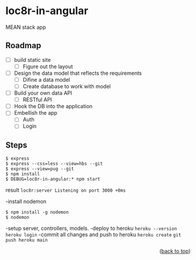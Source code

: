 # loc8r-in-angular

MEAN stack app

## Roadmap

- [ ] build static site
  - [ ] Figure out the layout
- [ ] Design the data model that reflects the requirements
  - [ ] Difine a data model
  - [ ] Create database to work with model
- [ ] Build your own data API
  - [ ] RESTful API
- [ ] Hook the DB into the application
- [ ] Embellish the app
  - [ ] Auth
  - [ ] Login

## Steps

```
$ express
$ express --css=less --view=hbs --git
$ express --view=pug --git
$ npm install
$ DEBUG=loc8r-in-angular:* npm start
```

result `loc8r:server Listening on port 3000 +0ms`

-install nodemon

```
$ npm install -g nodemon
$ nodemon
```

-setup server, controllers, models.
-deploy to heroku
`heroku --version `
`heroku login`
-commit all changes and push to heroku
`heroku create`
`git push heroku main`

<p align="right">(<a href="#top">back to top</a>)</p>
